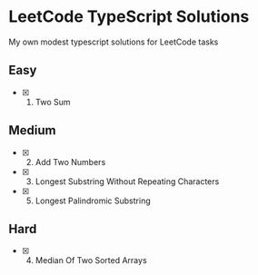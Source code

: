 # LeetCode TypeScript Solutions

My own modest typescript solutions for LeetCode tasks

## Easy

- [x] 1.  Two Sum

## Medium

- [x] 2.  Add Two Numbers
- [x] 3.  Longest Substring Without Repeating Characters
- [x] 5.  Longest Palindromic Substring

## Hard

- [x] 4.  Median Of Two Sorted Arrays
